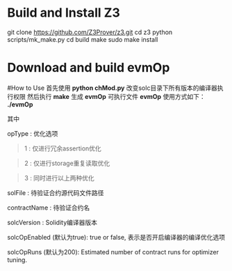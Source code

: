 # Build and Install Z3
git clone https://github.com/Z3Prover/z3.git
cd z3
python scripts/mk_make.py
cd build
make
sudo make install

# Download and build evmOp


#How to Use
首先使用 **python chMod.py** 改变solc目录下所有版本的编译器执行权限
然后执行 **make** 生成  **evmOp** 可执行文件
  **evmOp** 使用方式如下：
**./evmOp <opType> <solFile> <contractName> <solcVersion> <solcOpEnabled> <solcOpRuns>**

其中

opType : 优化选项

> 1 : 仅进行冗余assertion优化

> 2 : 仅进行storage重复读取优化

> 3 : 同时进行以上两种优化

solFile : 待验证合约源代码文件路径

contractName : 待验证合约名

solcVersion : Solidity编译器版本

solcOpEnabled (默认为true): true or false, 表示是否开启编译器的编译优化选项

solcOpRuns (默认为200): Estimated number of contract runs for optimizer tuning.
